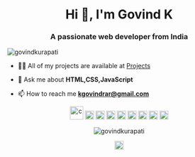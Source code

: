 <h1 align="center">Hi 👋, I'm Govind K</h1>
<h3 align="center">A passionate web developer from India</h3>
<p align="left"> <img src="https://komarev.com/ghpvc/?username=govindkurapati" alt="govindkurapati" /> </p>

- 👨‍💻 All of my projects are available at [Projects](https://github.com/GovindKurapati)

- 💬 Ask me about **HTML,CSS,JavaScript**

- 📫 How to reach me **kgovindrar@gmail.com**

<p align="center">
  <img src="https://encrypted-tbn0.gstatic.com/images?q=tbn%3AANd9GcTAxMBOEBQyjjhFUhco9kgt8-Md6fgXuUP1xQ&usqp=CAU" alt="c" width="30" height="30"/> 
  <img src="https://encrypted-tbn0.gstatic.com/images?q=tbn%3AANd9GcQ5Nv0XNyegzB0AvP-uFh4_A76FVuPg8t2g5g&usqp=CAU" alt="cplusplus" width="20" height="20"/> 
  <img src="https://encrypted-tbn0.gstatic.com/images?q=tbn%3AANd9GcSM-S1OtC02gqLg1ktAyf3AYa-wQweIzoYRAg&usqp=CAU" alt="bootstrap" width="20" height="20"/>   
  <img src="https://encrypted-tbn0.gstatic.com/images?q=tbn%3AANd9GcSRpWT7uzFuY3bTpLGQdCu6rRqInVOrXiXbtg&usqp=CAU" alt="css3" width="20" height="20"/> 
  <img src="https://encrypted-tbn0.gstatic.com/images?q=tbn%3AANd9GcS_1watA3TkTe6yCxwaiyvvPqBrg83stHpUJA&usqp=CAU" alt="html5" width="20" height="20"/> 
  <img src="https://encrypted-tbn0.gstatic.com/images?q=tbn%3AANd9GcTplmXRQjcdkBYlZ2lZzfB44DauhiCFsFMSLA&usqp=CAU" alt="javascript" width="20" height="20"/> 
  <img src="https://encrypted-tbn0.gstatic.com/images?q=tbn%3AANd9GcTxKYF2FqX381JPE0nhmLTEhp34WIYxh7rNZA&usqp=CAU" alt="mongodb" width="20" height="20"/> 
  <img src="https://encrypted-tbn0.gstatic.com/images?q=tbn%3AANd9GcSxnVDsDUlmCuCD5LvB8ZXpD5rHxmmQsZuuvQ&usqp=CAU" alt="nodejs" width="20" height="20"/> 
  <img src="https://encrypted-tbn0.gstatic.com/images?q=tbn%3AANd9GcQZkkBkKFvxLloXfCiZErsn_TXAVC_RXVfA9A&usqp=CAU" alt="python" width="20" height="20"/></p><p align="center"> 
  <img src="https://github-readme-stats.vercel.app/api?username=govindkurapati&show_icons=true" alt="govindkurapati" /> </p>

<p align="center">
<a href="https://linkedin.com/in/https//www.linkedin.com/in/govind-k-2b4880148/" target="blank"><img align="center" src="https://cdn.jsdelivr.net/npm/simple-icons@3.0.1/icons/linkedin.svg" alt="https//www.linkedin.com/in/govind-k-2b4880148/" height="20" width="20" /></a>
</p>
